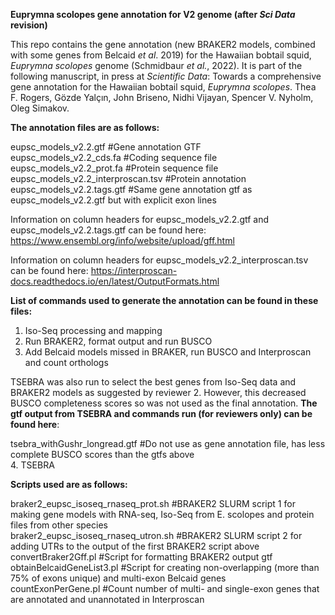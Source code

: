 **Euprymna scolopes gene annotation for V2 genome (after *Sci Data* revision)**  

This repo contains the gene annotation (new BRAKER2 models, combined with some genes from Belcaid *et al*. 2019) for the Hawaiian bobtail squid, *Euprymna scolopes* genome (Schmidbaur *et al.*, 2022). It is part of the following manuscript, in press at *Scientific Data*: Towards a comprehensive gene annotation for the Hawaiian bobtail squid, *Euprymna scolopes*. Thea F. Rogers, Gözde Yalçın, John Briseno, Nidhi Vijayan, Spencer V. Nyholm, Oleg Simakov.  
  
**The annotation files are as follows:**  
  
eupsc_models_v2.2.gtf #Gene annotation GTF  
eupsc_models_v2.2_cds.fa #Coding sequence file  
eupsc_models_v2.2_prot.fa #Protein sequence file  
eupsc_models_v2.2_interproscan.tsv #Protein annotation  
eupsc_models_v2.2.tags.gtf #Same gene annotation gtf as eupsc_models_v2.2.gtf but with explicit exon lines

Information on column headers for eupsc_models_v2.2.gtf and eupsc_models_v2.2.tags.gtf can be found here: <https://www.ensembl.org/info/website/upload/gff.html>

Information on column headers for eupsc_models_v2.2_interproscan.tsv can be found here: <https://interproscan-docs.readthedocs.io/en/latest/OutputFormats.html>
  
**List of commands used to generate the annotation can be found in these files:**  
1. Iso-Seq processing and mapping  
2. Run BRAKER2, format output and run BUSCO  
3. Add Belcaid models missed in BRAKER, run BUSCO and Interproscan and count orthologs  
  
TSEBRA was also run to select the best genes from Iso-Seq data and BRAKER2 models as suggested by reviewer 2. However, this decreased BUSCO completeness scores so was not used as the final annotation. **The gtf output from TSEBRA and commands run (for reviewers only) can be found here**:  

tsebra_withGushr_longread.gtf #Do not use as gene annotation file, has less complete BUSCO scores than the gtfs above  
4. TSEBRA  
  
**Scripts used are as follows:** 
  
braker2_eupsc_isoseq_rnaseq_prot.sh #BRAKER2 SLURM script 1 for making gene models with RNA-seq, Iso-Seq from  E. scolopes and protein files from other species  
braker2_eupsc_isoseq_rnaseq_utron.sh #BRAKER2 SLURM script 2 for adding UTRs to the output of the first BRAKER2 script above  
convertBraker2Gff.pl #Script for formatting BRAKER2 output gtf  
obtainBelcaidGeneList3.pl #Script for creating non-overlapping (more than 75% of exons unique) and multi-exon Belcaid genes  
countExonPerGene.pl #Count number of multi- and single-exon genes that are annotated and unannotated in Interproscan  





